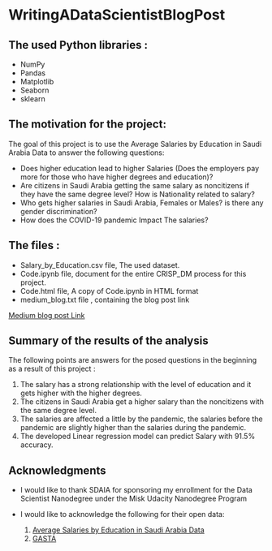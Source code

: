 # WritingADataScientistBlogPost
## The used Python libraries :
- NumPy 
- Pandas 
- Matplotlib
- Seaborn
- sklearn


## The motivation for the project:
The goal of this project is to use the Average Salaries by Education in Saudi Arabia Data to answer the following questions:
* Does higher education lead to higher Salaries (Does the employers pay more for those who have higher degrees and education)?
* Are citizens in Saudi Arabia getting the same salary as noncitizens if they have the same degree level? How is Nationality related to salary?
* Who gets higher salaries in Saudi Arabia, Females or Males? is there any gender discrimination?
* How does the COVID-19 pandemic Impact The salaries?


## The files :
- Salary_by_Education.csv file, The used dataset.
- Code.ipynb file, document for the entire CRISP_DM process for this project.
- Code.html file, A copy of Code.ipynb in HTML format
- medium_blog.txt file , containing the blog post link



[ Medium blog post Link ](https://medium.com/@ttmmtu/how-are-the-average-salaries-in-saudi-arabia-affected-by-education-level-gender-and-nationality-9dc3a2244f90)


## Summary of the results of the analysis

The following points are answers for the posed questions in the beginning as a result of this project :
1. The salary has a strong relationship with the level of education and it gets higher with the higher degrees.
2. The citizens in Saudi Arabia get a higher salary than the noncitizens with the same degree level.
3. The salaries are affected a little by the pandemic, the salaries before the pandemic are slightly higher than the salaries during the pandemic.
4. The developed Linear regression model can predict Salary with 91.5% accuracy.


## Acknowledgments

- I would like to thank SDAIA for sponsoring my enrollment for the Data Scientist Nanodegree under the Misk Udacity Nanodegree Program

- I would like to acknowledge the following for their open data:
  1. [Average Salaries by Education in Saudi Arabia Data](https://www.kaggle.com/majedalhulayel/average-salaries-by-education-in-saudi-arabia#)
  2. [GASTA](https://www.stats.gov.sa/en/814)





